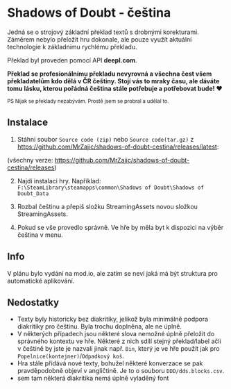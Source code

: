 # Shadows of Doubt - čeština

Jedná se o strojový základní překlad textů s drobnými korekturami. Záměrem nebylo přeložit hru dokonale, ale pouze využít aktuální technologie k základnímu rychlému překladu.

Překlad byl proveden pomocí API **deepl.com**.

**Překlad se profesionálnímu překladu nevyrovná a všechna čest všem překladatelům kdo dělá v ČR češtiny. Stojí vás to mraky času, ale dáváte tomu lásku, kterou pořádná čeština stále potřebuje a potřebovat bude! ♥**

<sub>PS Nijak se překlady nezabývám. Prostě jsem se probral a udělal to.</sub>

## Instalace
1. Stáhni soubor `Source code (zip)` nebo `Source code(tar.gz)` z https://github.com/MrZajic/shadows-of-doubt-cestina/releases/latest:

(všechny verze: https://github.com/MrZajic/shadows-of-doubt-cestina/releases)

2. Najdi instalaci hry. Například:
   `F:\SteamLibrary\steamapps\common\Shadows of Doubt\Shadows of Doubt_Data`


4. Rozbal češtinu a přepiš složku StreamingAssets novou složkou StreamingAssets.


5. Pokud se vše provedlo správně. Ve hře by měla byt k dispozici na výběr čeština v menu.

## Info
V plánu bylo vydání na mod.io, ale zatím se neví jaká má být struktura pro automatické aplikování.

## Nedostatky
- Texty byly historicky bez diakritiky, jelikož byla minimálně podpora diakritiky pro češtinu. Byla trochu doplněna, ale ne úplně.
- V některých případech jsou některé slova nemožné úplně přeložit do správného kontextu ve hře. Některé z nich sdílí stejný překlad/label ačli v češtině by jste je nazvali jinak např. `Bin`, který je ve hře použít jak pro `Popelnice(kontejner)`/`Odpadkový koš`.
- Hra stále přidává nové texty, bohužel některé konverzace se pak pravděpodobně objeví v angličtině. Je to o souboru `DDD/dds.blocks.csv`.
- sem tam některá diakritika nemá úplně vyladěný font

